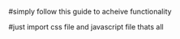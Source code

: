 #simply follow this guide to acheive functionality

#just import css file and javascript file thats all
<body>
    <script src='index.js'></script>
</body>

